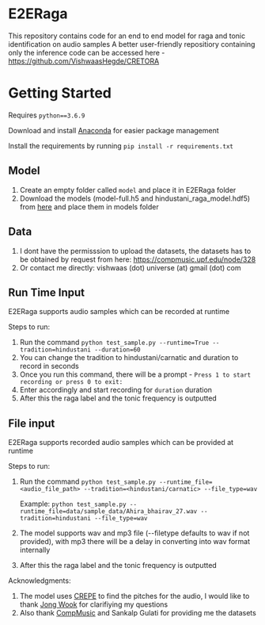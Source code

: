 # E2ERaga
This repository contains code for an end to end model for raga and tonic identification on audio samples
A better user-friendly repositiory containing only the inference code can be accessed here - https://github.com/VishwaasHegde/CRETORA

# Getting Started
Requires `python==3.6.9`

Download and install [Anaconda](https://www.anaconda.com/products/individual) for easier package management

Install the requirements by running `pip install -r requirements.txt`

## Model
1. Create an empty folder called `model` and place it in E2ERaga folder
2. Download the models (model-full.h5 and hindustani_raga_model.hdf5) from [here](https://drive.google.com/drive/u/0/folders/1n5u8jHsFUET2krAj1JDAT1dwjMLKA6mT) and place them in models folder 

## Data
1. I dont have the permisssion to upload the datasets, the datasets has to be obtained by request from here: https://compmusic.upf.edu/node/328
2. Or contact me directly: vishwaas (dot) universe (at) gmail (dot) com

## Run Time Input
E2ERaga supports audio samples which can be recorded at runtime

Steps to run:
1. Run the command `python test_sample.py --runtime=True --tradition=hindustani --duration=60` 
2. You can change the tradition to hindustani/carnatic and duration to record in seconds
3. Once you run this command, there will be a prompt - `Press 1 to start recording or press 0 to exit:`
4. Enter accordingly and start recording for `duration` duration
5. After this the raga label and the tonic frequency is outputted

## File input
E2ERaga supports recorded audio samples which can be provided at runtime

Steps to run:
1. Run the command `python test_sample.py --runtime_file=<audio_file_path> --tradition=<hindustani/carnatic> --file_type=wav`
   
   Example: `python test_sample.py --runtime_file=data/sample_data/Ahira_bhairav_27.wav --tradition=hindustani --file_type=wav`
3. The model supports wav and mp3 file (--filetype defaults to wav if not provided), with mp3 there will be a delay in converting into wav format internally
4. After this the raga label and the tonic frequency is outputted

Acknowledgments:
1. The model uses [CREPE](https://github.com/marl/crepe) to find the pitches for the audio, I would like to thank [Jong Wook](https://github.com/jongwook) for clarifiying my questions
2. Also thank [CompMusic](https://compmusic.upf.edu/node/328) and Sankalp Gulati for providing me the datasets


